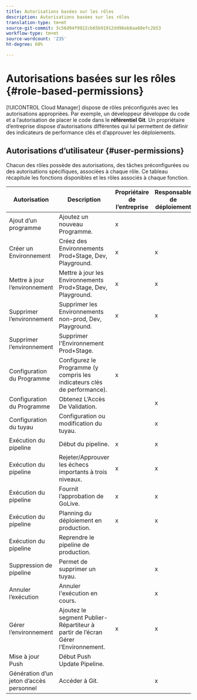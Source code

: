 ```yaml
---
title: Autorisations basées sur les rôles
description: Autorisations basées sur les rôles
translation-type: tm+mt
source-git-commit: 3c56d94f9922cb65b91912dd96eb8aa60efc2b53
workflow-type: tm+mt
source-wordcount: '235'
ht-degree: 60%

---
```



# Autorisations basées sur les rôles {#role-based-permissions}

[!UICONTROL Cloud Manager] dispose de rôles préconfigurés avec les autorisations appropriées. Par exemple, un développeur développe du code et a l’autorisation de placer le code dans le **référentiel Git**. Un propriétaire d’entreprise dispose d’autorisations différentes qui lui permettent de définir des indicateurs de performance clés et d’approuver les déploiements.

## Autorisations d’utilisateur {#user-permissions}

Chacun des rôles possède des autorisations, des tâches préconfigurées ou des autorisations spécifiques, associées à chaque rôle. Ce tableau récapitule les fonctions disponibles et les rôles associés à chaque fonction.

| Autorisation | Description | Propriétaire de l’entreprise | Responsable de déploiement | Responsable de programme | Développeur |
|--- |--- |--- |--- |--- |--- |
| Ajout d’un programme | Ajoutez un nouveau Programme. | x |  |  |  |
| Créer un Environnement | Créez des Environnements Prod+Stage, Dev, Playground. | x | x |  |  |
| Mettre à jour l’environnement | Mettre à jour les Environnements Prod+Stage, Dev, Playground. | x | x |  |  |
| Supprimer l’environnement | Supprimer les Environnements non-prod, Dev, Playground. | x | x |  |  |
| Supprimer l’environnement | Supprimer l&#39;Environnement Prod+Stage. |  |  |  |  |
| Configuration du Programme | Configurez le Programme (y compris les indicateurs clés de performance). | x |  |  |  |
| Configuration du Programme | Obtenez L’Accès De Validation. |  | x |  | x |
| Configuration du tuyau | Configuration ou modification du tuyau. |  | x |  |  |
| Exécution du pipeline | Début du pipeline. | x | x |  |  |
| Exécution du pipeline | Rejeter/Approuver les échecs importants à trois niveaux. | x | x | x |  |
| Exécution du pipeline | Fournit l’approbation de GoLive. | x | x | x |  |
| Exécution du pipeline | Planning du déploiement en production. | x | x | x |  |
| Exécution du pipeline | Reprendre le pipeline de production. |  |  |  |  |
| Suppression de pipeline | Permet de supprimer un tuyau. |  | x |  |  |
| Annuler l’exécution | Annuler l&#39;exécution en cours. |  | x |  |  |
| Gérer l’environnement | Ajoutez le segment Publier-Répartiteur à partir de l’écran Gérer l’Environnement. | x | x |  |  |  |
| Mise à jour Push | Début Push Update Pipeline. |  |  |  |  |
| Génération d’un jeton d’accès personnel | Accéder à Git. |  | x |  | x |

